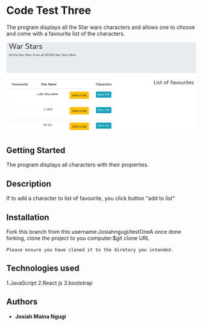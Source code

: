 # Code Test Three
The program displays all the Star wars characters and allows one to choose and come with a favourite list of the characters.

![Starwars](public/starwars.png)
## Getting Started
The program displays all characters with their properties.
## Description
If to add a character to list of favourite, you click button "add to list"
## Installation
Fork this branch from this username:Josiahngugi/testOneA
once done forking, clone the project to you computer:$git clone URL

```
Please ensure you have cloned it to the diretory you intended.
```````

 ## Technologies used
 1.JavaScript
 2.React js
 3.bootstrap


## Authors

* **Josiah Maina Ngugi**
